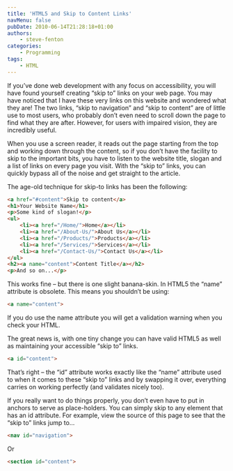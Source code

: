```yaml
---
title: 'HTML5 and Skip to Content Links'
navMenu: false
pubDate: 2010-06-14T21:28:18+01:00
authors:
    - steve-fenton
categories:
    - Programming
tags:
    - HTML
---
```


If you’ve done web development with any focus on accessibility, you will have found yourself creating “skip to” links on your web page. You may have noticed that I have these very links on this website and wondered what they are! The two links, “skip to navigation” and “skip to content” are of little use to most users, who probably don’t even need to scroll down the page to find what they are after. However, for users with impaired vision, they are incredibly useful.

When you use a screen reader, it reads out the page starting from the top and working down through the content, so if you don’t have the facility to skip to the important bits, you have to listen to the website title, slogan and a list of links on every page you visit. With the “skip to” links, you can quickly bypass all of the noise and get straight to the article.

The age-old technique for skip-to links has been the following:

```html
<a href="#content">Skip to content</a>
<h1>Your Website Name</h1>
<p>Some kind of slogan!</p>
<ul>
    <li><a href="/Home/">Home</a></li>
    <li><a href="/About-Us/">About Us</a></li>
    <li><a href="/Products/">Products</a></li>
    <li><a href="/Services/">Services</a></li>
    <li><a href="/Contact-Us/">Contact Us</a></li>
</ul>
<h2><a name="content">Content Title</a></h2>
<p>And so on...</p>
```

This works fine – but there is one slight banana-skin. In HTML5 the “name” attribute is obsolete. This means you shouldn’t be using:

```html
<a name="content">
```

If you do use the name attribute you will get a validation warning when you check your HTML.

The great news is, with one tiny change you can have valid HTML5 as well as maintaining your accessible “skip to” links.

```html
<a id="content">
```

That’s right – the “id” attribute works exactly like the “name” attribute used to when it comes to these “skip to” links and by swapping it over, everything carries on working perfectly (and validates nicely too).

If you really want to do things properly, you don’t even have to put in anchors to serve as place-holders. You can simply skip to any element that has an id attribute. For example, view the source of this page to see that the “skip to” links jump to…

```html
<nav id="navigation">
```

Or

```html
<section id="content">
```